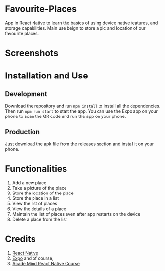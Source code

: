 # Favourite-Places

App in React Native to learn the basics of using device native features, and storage capabilities. Main use beign to store a pic and location of our favourite places.

# Screenshots

# Installation and Use

## Development

Download the repository and run `npm install` to install all the dependencies. Then run `npm run start` to start the app. You can use the Expo app on your phone to scan the QR code and run the app on your phone.

## Production

Just download the apk file from the releases section and install it on your phone.

# Functionalities

1. Add a new place
2. Take a picture of the place
3. Store the location of the place
4. Store the place in a list
5. View the list of places
6. View the details of a place
7. Maintain the list of places even after app restarts on the device
8. Delete a place from the list

# Credits

1. [React Native](https://reactnative.dev/)
2. [Expo](https://expo.dev/) and of course,
3. [Acade Mind React Native Course](https://pro.academind.com/p/react-native-the-practical-guide-2022-new)
